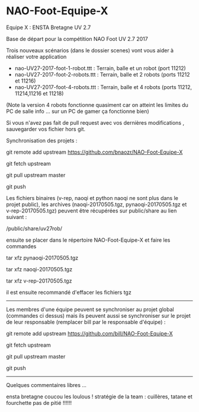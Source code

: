﻿# NAO-Foot-Equipe-X
Equipe X : ENSTA Bretagne UV 2.7 



Base de départ pour la compétition NAO Foot UV 2.7 2017

Trois nouveaux scénarios (dans le dossier scenes) vont vous aider à réaliser votre application 
- nao-UV27-2017-foot-1-robot.ttt  : Terrain, balle et un robot (port 11212)
- nao-UV27-2017-foot-2-robots.ttt : Terrain, balle et 2 robots (ports 11212 et 11216)
- nao-UV27-2017-foot-4-robots.ttt : Terrain, balle et 4 robots (ports 11212, 11214,11216 et 11218)

(Note la version 4 robots fonctionne quasiment car on atteint les limites du PC de salle info ... sur un PC de gamer ça fonctionne bien)

Si vous n'avez pas fait de pull request avec vos dernières modifications , sauvegarder vos fichier hors git.

Synchronisation des projets :

git remote add upstream https://github.com/bnaozr/NAO-Foot-Equipe-X

git fetch upstream

git pull upstream master

git push

Les fichiers binaires (v-rep, naoqi et python naoqi ne sont plus dans le projet public), les archives (naoqi-20170505.tgz,  pynaoqi-20170505.tgz et  v-rep-20170505.tgz) peuvent être récupérées sur public/share au lien suivant :

/public/share/uv27rob/

ensuite se placer dans le répertoire NAO-Foot-Equipe-X
et faire les commandes

tar xfz pynaoqi-20170505.tgz

tar xfz naoqi-20170505.tgz

tar xfz v-rep-20170505.tgz

il est ensuite recommandé d'effacer les fichiers tgz

-----------------------------------------------

Les membres d'une équipe peuvent se synchroniser au projet global (commandes ci dessus) mais ils peuvent aussi se synchroniser sur le projet de leur responsable (remplacer bill par le responsable d'équipe) :

git remote add upstream https://github.com/bill/NAO-Foot-Equipe-X

git fetch upstream

git pull upstream master

git push



----
Quelques commentaires libres ...

ensta bretagne
coucou les loulous ! 
stratégie de la team : cuillères, tatane et fourchette pas de pitié !!!!!!
